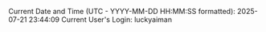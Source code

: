 Current Date and Time (UTC - YYYY-MM-DD HH:MM:SS formatted): 2025-07-21 23:44:09
Current User's Login: luckyaiman
